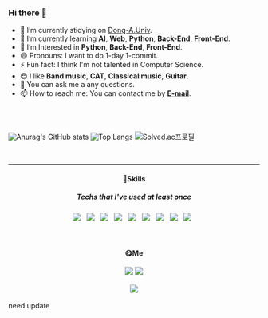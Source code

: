 ### Hi there 👋

- 🔭 I’m currently stidying on [Dong-A.Univ](donga.ac.kr).
- 🌱 I’m currently learning **AI**, **Web**, **Python**, **Back-End**, **Front-End**.
- 🤨 I’m Interested in **Python**, **Back-End**, **Front-End**.
- 😄 Pronouns: I want to do 1-day 1-commit.
- ⚡ Fun fact: I think I'm not talented in Computer Science.
- 😍 I like **Band music**, **CAT**, **Classical music**, **Guitar**.
- 💬 You can ask me a any questions.
- 📫 How to reach me: You can contact me by **[E-mail](moomin9805@gmail.com)**.
<br/>
<br/>
<!--<a href="버튼을 눌렀을 때 이동할 링크" target="_blank"><img src="https://img.shields.io/badge/뱃지레이블-배경색?style=뱃지모양&logo=로고&logoColor=로고색상"/></a>-->

![Anurag's GitHub stats](https://github-readme-stats.vercel.app/api?username=98moomin&show_icons=true&hide=["issues"])
![Top Langs](https://github-readme-stats.vercel.app/api/top-langs/?username=98moomin&layout=compact)
![Solved.ac프로필](http://mazassumnida.wtf/api/v2/generate_badge?boj=98moomin)

<br/>

***

#### <div align=center>💪Skills</div>
##### <div align=center>Techs that I've used at least once</div>
<div align=center>
  <img src="https://img.shields.io/badge/C-00599C?style=flat-square&logo=c&logoColor=white"/> &nbsp
  <img src="https://img.shields.io/badge/C++-00599C?style=flat-square&logo=c%2B%2B&logoColor=white"/> &nbsp
  <img src="https://img.shields.io/badge/Python-3766AB?style=flat-square&logo=python&logoColor=white"/> &nbsp
  <img src="https://img.shields.io/badge/HTML5-E34F26?style=flat-square&logo=HTML5&logoColor=white"/> &nbsp
  <img src="https://img.shields.io/badge/CSS3-1572B6?style=flat-square&logo=CSS3&logoColor=white"/> &nbsp
  <img src="https://img.shields.io/badge/JavaScript-F7DF1E?style=flat-square&logo=JavaScript&logoColor=white"/> &nbsp
  <img src="https://img.shields.io/badge/Node.js-339933?style=flat-square&logo=Node.js&logoColor=white"/> &nbsp
  <img src="https://img.shields.io/badge/MongoDB-47A248?style=flat-square&logo=MongoDB&logoColor=white"/> &nbsp 
  <img src="https://img.shields.io/badge/Electron-2A2D38?style=flat-square&logo=Electron&logoColor=9CE6F4"/> &nbsp
</div>
<br/>
<br/>

#### <div align=center>😋Me</div>
<div align=center>
  <a href="https://www.instagram.com/msnswoe/" target="_blank"><img src="https://img.shields.io/badge/msnswoe-FF3399?style=flat-square&logo=instagram&logoColor=white"/></a>
  <img src="https://img.shields.io/badge/moomin9805@gmail.com-DC5B4E?style=flat-square&logo=Gmail&logoColor=white"/></a>
</div>
<br/>
<div align=center>
  <a href="https://github.com/98moomin" target="_blank"><img src="https://hits.seeyoufarm.com/api/count/incr/badge.svg?url=https%3A%2F%2Fgithub.com%2F98moomin&count_bg=%23000000&title_bg=%23FFCD61&icon=verizon.svg&icon_color=%23FF0000&title=HITS&edge_flat=true"/></a>
</div>
<br/>
need update
